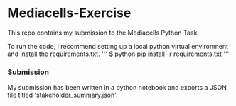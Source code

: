 # Mediacells-Exercise

This repo contains my submission to the Mediacells Python Task

To run the code, I recommend setting up a local python virtual environment and install the requirements.txt.
'''
$ python pip install -r requirements.txt
'''

### Submission 

My submission has been written in a python notebook and exports a JSON file titled 'stakeholder_summary.json'.

